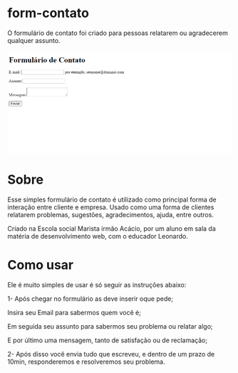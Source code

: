 # form-contato
O formulário de contato foi criado para pessoas relatarem ou agradecerem qualquer assunto.

![Site](imagens/site.png)

# Sobre

Esse simples formulário de contato é utilizado como principal forma de interação entre cliente e empresa. Usado como uma forma de clientes relatarem problemas, sugestões, agradecimentos, ajuda, entre outros.

 Criado na Escola social Marista irmão Acácio, por um aluno em sala da matéria de desenvolvimento web, com o educador Leonardo.

# Como usar 

Ele é muito simples de usar é só seguir as instruções abaixo:

1- Após chegar no formulário as deve inserir oque pede;


Insira seu Email para sabermos quem você é;

Em seguida seu assunto para sabermos seu problema ou relatar algo;

E por último uma mensagem, tanto de satisfação ou de reclamação;


2- Após disso você envia tudo que escreveu, e dentro de um prazo de 10min, responderemos e resolveremos seu problema.


